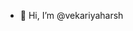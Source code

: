 - 👋 Hi, I’m @vekariyaharsh


<!---
vekariyaharsh/vekariyaharsh is a ✨ special ✨ repository because its `README.md` (this file) appears on your GitHub profile.
You can click the Preview link to take a look at your changes.
--->
